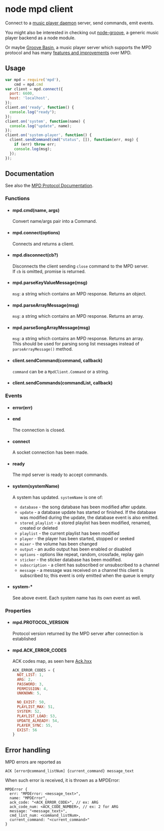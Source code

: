 # node mpd client

Connect to a [music player daemon](http://musicpd.org) server, send commands,
emit events.

You might also be interested in checking out
[node-groove](https://github.com/andrewrk/node-groove),
a generic music player backend as a node module.

Or maybe [Groove Basin](https://github.com/andrewrk/groovebasin),
a music player server which supports the MPD protocol and has many
[features and improvements](http://andrewkelley.me/post/quest-build-ultimate-music-player.html)
over MPD.

## Usage

  ```js
  var mpd = require('mpd'),
      cmd = mpd.cmd
  var client = mpd.connect({
    port: 6600,
    host: 'localhost',
  });
  client.on('ready', function() {
    console.log("ready");
  });
  client.on('system', function(name) {
    console.log("update", name);
  });
  client.on('system-player', function() {
    client.sendCommand(cmd("status", []), function(err, msg) {
      if (err) throw err;
      console.log(msg);
    });
  });
  ```

## Documentation

  See also the [MPD Protocol Documentation](https://www.musicpd.org/doc/html/protocol.html).

### Functions

* #### mpd.cmd(name, args)

  Convert name/args pair into a Command.

* #### mpd.connect(options)

  Connects and returns a client.

* #### mpd.disconnect(cb?)

  Disconnects the client sending `close` command to the MPD server.  
  If `cb` is omitted, promise is returned.

* #### mpd.parseKeyValueMessage(msg)

  `msg`: a string which contains an MPD response.
  Returns an object.

* #### mpd.parseArrayMessage(msg)

  `msg`: a string which contains an MPD response.
  Returns an array.

* #### mpd.parseSongArrayMessage(msg)

  `msg`: a string which contains an MPD response.  Returns an array.  
  This should be used for parsing song list messages instead of `parseArrayMessage()` method.

* #### client.sendCommand(command, callback)

  `command` can be a `MpdClient.Command` or a string.

* #### client.sendCommands(commandList, callback)

### Events

* #### error(err)

* #### end

  The connection is closed.

* #### connect

  A socket connection has been made.

* #### ready

  The mpd server is ready to accept commands.

* #### system(systemName)

  A system has updated. `systemName` is one of:

  * `database` - the song database has been modified after update.
  * `update` - a database update has started or finished. If the database was
    modified during the update, the database event is also emitted.
  * `stored_playlist` - a stored playlist has been modified, renamed, created
    or deleted
  * `playlist` - the current playlist has been modified
  * `player` - the player has been started, stopped or seeked
  * `mixer` - the volume has been changed
  * `output` - an audio output has been enabled or disabled
  * `options` - options like repeat, random, crossfade, replay gain
  * `sticker` - the sticker database has been modified.
  * `subscription` - a client has subscribed or unsubscribed to a channel
  * `message` - a message was received on a channel this client is subscribed
    to; this event is only emitted when the queue is empty

* #### system-*

  See above event. Each system name has its own event as well.

### Properties

* #### mpd.PROTOCOL_VERSION

  Protocol version returned by the MPD server after connection is established

* #### mpd.ACK_ERROR_CODES

  ACK codes map, as seen here [Ack.hxx](https://github.com/MusicPlayerDaemon/MPD/blob/master/src/protocol/Ack.hxx)

  ```js
  ACK_ERROR_CODES = {
    NOT_LIST: 1,
    ARG: 2,
    PASSWORD: 3,
    PERMISSION: 4,
    UNKNOWN: 5,

    NO_EXIST: 50,
    PLAYLIST_MAX: 51,
    SYSTEM: 52,
    PLAYLIST_LOAD: 53,
    UPDATE_ALREADY: 54,
    PLAYER_SYNC: 55,
    EXIST: 56
  }
  ```

## Error handling

  MPD errors are reported as

  ```
  ACK [error@command_listNum] {current_command} message_text
  ```

  When such error is received, it is thrown as a MPDError:

  ```
  MPDError {
    err: "MPDError: <message_text>",
    name: "MPDError",
    ack_code: "<ACK_ERROR_CODE>", // ex: ARG
    ack_code_num: <ACK_CODE_NUMBER>, // ex: 2 for ARG
    message: "<message_text>",
    cmd_list_num: <command_listNum>,
    current_command: "<current_command>"
  }
  ```
